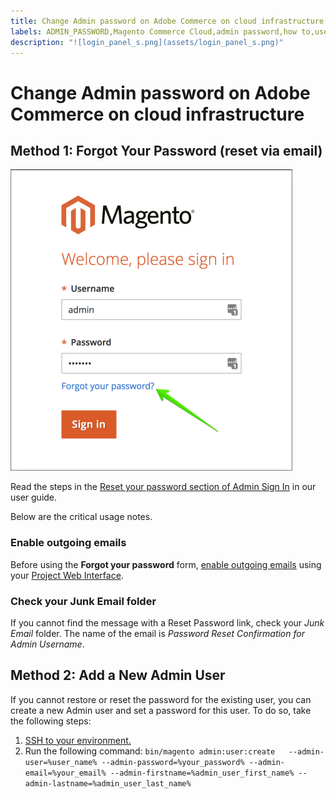 ```yaml
---
title: Change Admin password on Adobe Commerce on cloud infrastructure
labels: ADMIN_PASSWORD,Magento Commerce Cloud,admin password,how to,user,Adobe Commerce,cloud infrastructure
description: "![login_panel_s.png](assets/login_panel_s.png)"
---
```


# Change Admin password on Adobe Commerce on cloud infrastructure

## Method 1: Forgot Your Password (reset via email)

![login_panel_s.png](assets/login_panel_s.png)

Read the steps in the [Reset your password section of Admin Sign In](https://docs.magento.com/m2/ee/user_guide/stores/admin-signin.html#reset-your-password) in our user guide.

Below are the critical usage notes.

### Enable outgoing emails

Before using the **Forgot your password** form, [enable outgoing emails](http://devdocs.magento.com/guides/v2.2/cloud/project/project-webint-basic.html#email) using your [Project Web Interface](http://devdocs.magento.com/guides/v2.2/cloud/project/project-webint-basic.html).

### Check your Junk Email folder

If you cannot find the message with a Reset Password link, check your *Junk Email* folder. The name of the email is *Password Reset Confirmation for Admin Username*.

## Method 2: Add a New Admin User

If you cannot restore or reset the password for the existing user, you can create a new Admin user and set a password for this user. To do so, take the following steps:

1. [SSH to your environment.](https://devdocs.magento.com/guides/v2.2/cloud/env/environments-ssh.html#ssh)
1. Run the following command: `bin/magento admin:user:create   --admin-user=%user_name% --admin-password=%your_password% --admin-email=%your_email% --admin-firstname=%admin_user_first_name% --admin-lastname=%admin_user_last_name%`
